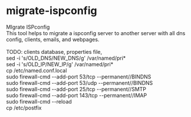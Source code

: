 # migrate-ispconfig
MIgrate ISPconfig<br>
This tool helps to migrate a ispconfig server to another server with all dns config, clients, emails, and webpages.<br>
<br>
TODO: clients database, properties file,<br>
sed -i 's/OLD_DNS/NEW_DNS/g' /var/named/pri*<br>
sed -i 's/OLD_IP/NEW_IP/g' /var/named/pri*<br>
cp /etc/named.conf.local<br>
sudo firewall-cmd --add-port 53/tcp --permanent//BINDNS<br>
sudo firewall-cmd --add-port 53/udp --permanent//BINDNS<br>
sudo firewall-cmd --add-port 25/tcp --permanent//SMTP<br>
sudo firewall-cmd --add-port 143/tcp --permanent//IMAP<br>
sudo firewall-cmd --reload<br>
cp /etc/postfix<br>
